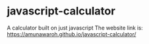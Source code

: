 # javascript-calculator
A calculator built on just javascript
The website link is: https://amunawaroh.github.io/javascript-calculator/
